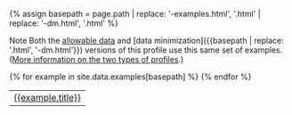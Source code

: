 {% assign basepath = page.path | replace: '-examples.html', '.html' | replace: '-dm.html', '.html' %}

<span class="label label-warning">Note</span> Both the [allowable data]({{basepath}}) and [data minimization]({{basepath | replace: '.html', '-dm.html'}}) versions of this profile use this same set of examples. ([More information on the two types of profiles](conformance.html#data-minimization).)

<table style="grid">
  <tbody>
    {% for example in site.data.examples[basepath] %}
      <tr>
        <td>
          <a href="{{example.url | replace: 'GIT_BRANCH_GOES_HERE', site.data['git-branch'] }}">{{example.title}}</a>
        </td>
      </tr>
    {% endfor %}
  </tbody>
</table>

<script>
document.addEventListener("DOMContentLoaded", function() {
  $('<li class="active"><a href="#">Examples</a></li>').insertAfter('.nav-tabs li:first');

  // Get rid of "no examples for profile"
  $('.container .col-12 p:last').hide()
});
</script>